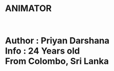 
<h1><strong>ANIMATOR</strong><h1><br>
Author : <strong>Priyan Darshana</strong><br>
Info : 24 Years old <br>
       From Colombo, Sri Lanka <br>
